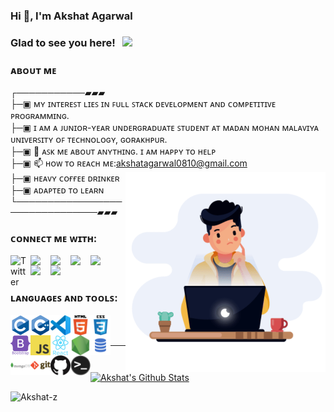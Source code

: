  
### Hi 👋, I'm Akshat Agarwal

### Glad to see you here! &nbsp; ![](https://visitor-badge.glitch.me/badge?page_id=Akshat-z.Akshat-z)


### ᴀʙᴏᴜᴛ ᴍᴇ 
┌───────────▰▰▰<br/> 
├─▣ ᴍʏ ɪɴᴛᴇʀᴇꜱᴛ ʟɪᴇꜱ ɪɴ ꜰᴜʟʟ ꜱᴛᴀᴄᴋ ᴅᴇᴠᴇʟᴏᴘᴍᴇɴᴛ ᴀɴᴅ ᴄᴏᴍᴘᴇᴛɪᴛɪᴠᴇ ᴘʀᴏɢʀᴀᴍᴍɪɴɢ.<br/>
├─▣ ɪ ᴀᴍ ᴀ ᴊᴜɴɪᴏʀ-ʏᴇᴀʀ ᴜɴᴅᴇʀɢʀᴀᴅᴜᴀᴛᴇ ꜱᴛᴜᴅᴇɴᴛ ᴀᴛ ᴍᴀᴅᴀɴ ᴍᴏʜᴀɴ ᴍᴀʟᴀᴠɪʏᴀ ᴜɴɪᴠᴇʀꜱɪᴛʏ ᴏꜰ ᴛᴇᴄʜɴᴏʟᴏɢʏ, ɢᴏʀᴀᴋʜᴘᴜʀ.<br/>
├─▣ 💬 ᴀꜱᴋ ᴍᴇ ᴀʙᴏᴜᴛ ᴀɴʏᴛʜɪɴɢ. ɪ ᴀᴍ ʜᴀᴘᴘʏ ᴛᴏ ʜᴇʟᴘ<br/>
├─▣ 📫 ʜᴏᴡ ᴛᴏ ʀᴇᴀᴄʜ ᴍᴇ:akshatagarwal0810@gmail.com<br/>
  <img align="right" width="320"  src="https://github.com/Akshat-z/Akshat-z/blob/main/developer.gif?raw=true" />
├─▣ ʜᴇᴀᴠʏ ᴄᴏғғᴇᴇ ᴅʀɪɴᴋᴇʀ<br/>
├─▣ ᴀᴅᴀᴘᴛᴇᴅ ᴛᴏ ʟᴇᴀʀɴ<br/>
└───────────────────────────────▰▰▰<br/>

 
### ᴄᴏɴɴᴇᴄᴛ ᴍᴇ ᴡɪᴛʜ:

[<img align="left" alt="Twitter" width="32" src="https://raw.githubusercontent.com/rahuldkjain/github-profile-readme-generator/master/src/images/icons/Social/twitter.svg" />](https://mobile.twitter.com/AkshatA29410857)
[<img align="left" width="32" src="https://raw.githubusercontent.com/rahuldkjain/github-profile-readme-generator/master/src/images/icons/Social/linked-in-alt.svg" />](https://www.linkedin.com/in/akshat-agarwal-263995210/)
[<img align="left" width="32" src="https://raw.githubusercontent.com/rahuldkjain/github-profile-readme-generator/master/src/images/icons/Social/instagram.svg" />](https://www.instagram.com/akshat493/)
[<img align="left" width="32" src="https://raw.githubusercontent.com/rahuldkjain/github-profile-readme-generator/master/src/images/icons/Social/hackerrank.svg" />](https://www.hackerrank.com/infinity567?hr_r=1)
[<img align="left" width="32" src="https://cdn.jsdelivr.net/npm/simple-icons@3.1.0/icons/codechef.svg" />](https://www.codechef.com/users/infinity_567)
[<img align="left" width="32" src="https://raw.githubusercontent.com/rahuldkjain/github-profile-readme-generator/master/src/images/icons/Social/codeforces.svg" />](https://codeforces.com/profile/infinity567)
[<img align="left" width="32" src="https://raw.githubusercontent.com/rahuldkjain/github-profile-readme-generator/master/src/images/icons/Social/leet-code.svg" />](https://leetcode.com/infinity567/)


<br />
<br />

### ʟᴀɴɢᴜᴀɢᴇꜱ ᴀɴᴅ ᴛᴏᴏʟꜱ:
<img align="left" alt="C" width="32px" src="https://raw.githubusercontent.com/devicons/devicon/master/icons/c/c-original.svg" />
<img align="left" alt="CPP" width="32px" src="https://raw.githubusercontent.com/devicons/devicon/master/icons/cplusplus/cplusplus-original.svg" />
<img align="left" alt="Visual Studio Code" width="32px" src="https://raw.githubusercontent.com/github/explore/80688e429a7d4ef2fca1e82350fe8e3517d3494d/topics/visual-studio-code/visual-studio-code.png" />
<img align="left" alt="HTML5" width="32px" src="https://raw.githubusercontent.com/github/explore/80688e429a7d4ef2fca1e82350fe8e3517d3494d/topics/html/html.png" />
<img align="left" alt="CSS3" width="32px" src="https://raw.githubusercontent.com/github/explore/80688e429a7d4ef2fca1e82350fe8e3517d3494d/topics/css/css.png" />
<img align="left" alt="BootStrap" width="32px" src="https://raw.githubusercontent.com/devicons/devicon/master/icons/bootstrap/bootstrap-plain-wordmark.svg" />
<img align="left" alt="JavaScript" width="32px" src="https://raw.githubusercontent.com/github/explore/80688e429a7d4ef2fca1e82350fe8e3517d3494d/topics/javascript/javascript.png" />
<img align="left" alt="React.js" width="32px" src="https://raw.githubusercontent.com/devicons/devicon/master/icons/react/react-original-wordmark.svg" />
<img align="left" alt="Node.js" width="32px" src="https://raw.githubusercontent.com/github/explore/80688e429a7d4ef2fca1e82350fe8e3517d3494d/topics/nodejs/nodejs.png" />
<img align="left" alt="SQL" width="32px" src="https://raw.githubusercontent.com/github/explore/80688e429a7d4ef2fca1e82350fe8e3517d3494d/topics/sql/sql.png" />
<img align="left" alt="MongoDB" width="32px" src="https://raw.githubusercontent.com/github/explore/80688e429a7d4ef2fca1e82350fe8e3517d3494d/topics/mongodb/mongodb.png" />
<img align="left" alt="Git" width="32px" src="https://raw.githubusercontent.com/github/explore/80688e429a7d4ef2fca1e82350fe8e3517d3494d/topics/git/git.png" />
<img align="left" alt="GitHub" width="32px" src="https://raw.githubusercontent.com/github/explore/78df643247d429f6cc873026c0622819ad797942/topics/github/github.png" />
<img align="left" alt="Terminal" width="32px" src="https://raw.githubusercontent.com/github/explore/80688e429a7d4ef2fca1e82350fe8e3517d3494d/topics/terminal/terminal.png" />



<br />
<br />

---

[![Akshat's Github Stats](https://github-readme-stats.vercel.app/api?username=Akshat-z&count_private=true&theme=dracula&show_icons=true)](https://github.com/Akshatz/github-readme-stats)

<p><img align="left" src="https://github-readme-stats.vercel.app/api/top-langs?username=Akshat-z&show_icons=true&locale=en&layout=compact" alt="Akshat-z" /></p>

